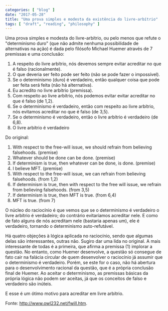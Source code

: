 ```yaml
---
categories: [ "blog" ]
date: "2017-05-28"
title: "Uma prova simples e modesta da existência do livre-arbítrio"
tags: [ "draft", "reading", "philosophy" ]
---
```

Uma prova simples e modesta do livre-arbítrio, ou pelo menos que refute o "determinismo duro" (que não admite nenhuma possibilidade de alternativas na ação) é dada pelo filósofo Michael Huemer através de 7 premissas e uma conclusão:

1. A respeito do livre arbítrio, nós devemos sempre evitar acreditar no que é falso (racionalmente).
2. O que deveria ser feito pode ser feito (não se pode fazer o impossível).
3. Se o determinismo (duro) é verdadeiro, então qualquer coisa que pode ser feita será feita (não há alternativa).
4. Eu acredito no livre arbítrio (premissa).
5. Com respeito ao livre arbítrio, nós podemos evitar evitar acreditar no que é falso (de 1,2).
6. Se o determinismo é verdadeiro, então com respeito ao livre arbítrio, nós evitamos acreditar no que é falso (de 3,5).
7. Se o determinismo é verdadeiro, então o livre arbítrio é verdadeiro (de 6,8).
8. O livre arbítrio é verdadeiro

Do original:

1. With respect to the free-will issue, we should refrain from believing falsehoods. (premise) 
2. Whatever should be done can be done. (premise) 
3. If determinism is true, then whatever can be done, is done. (premise) 
4. I believe MFT. (premise) 
5. With respect to the free-will issue, we can refrain from believing falsehoods. (from 1,2) 
6. If determinism is true, then with respect to the free will issue, we refrain from believing falsehoods. (from 3,5) 
7. If determinism is true, then MFT is true. (from 6,4) 
8. MFT is true. (from 7)

O núcleo do raciocínio é que vemos que se o determinismo é verdadeiro o livre arbítrio é verdadeiro; do contrário evitaríamos acreditar nele. E como de fato alguns de nós acreditam nele (bastaria apenas um), ele é verdadeiro, tornando o determinismo auto-refutável.

Há quatro objeções à lógica aplicada no raciocínio, sendo que algumas delas são interessantes, outras não. Sugiro dar uma lida no original. A mais interessante de todas é a primeira, que afirma a premissa (1) implorar a questão. No entanto, como Huemer desenvolve, a questão só consegue de fato cair na falácia circular de quem desenvolver o raciocínio já assumir que o determinismo é verdadeiro. Porém, se este for o caso, não há abertura para o desenvolvimento racional da questão, que é a própria conclusão final de Huemer. Ao aceitar o determinismo, as premissas básicas da própria lógica não podem ser aceitas, já que os conceitos de falso e verdadeiro são inúteis.

E esse é um ótimo motivo para acreditar em livre arbítrio.

Fonte: http://www.owl232.net/fwill.htm.
